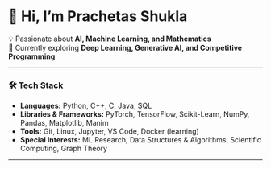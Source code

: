<!--## Hi there 👋

<!--
**ThePrachiShuk/ThePrachiShuk** is a ✨ _special_ ✨ repository because its `README.md` (this file) appears on your GitHub profile.

Here are some ideas to get you started:

- 🔭 I’m currently working on ...
- 🌱 I’m currently learning ...
- 👯 I’m looking to collaborate on ...
- 🤔 I’m looking for help with ...
- 💬 Ask me about ...
- 📫 How to reach me: ...
- 😄 Pronouns: ...
- ⚡ Fun fact: ...
-->

<!--
<p align="center">
  <!-- If you upload the image to your repo at /assets/banner.png, this will work out of the box -->
 <!-- <img src="assets/banner.png" alt="PS — AI/ML & Math" width="100%" />
</p>
-->


# 👋 Hi, I’m Prachetas Shukla

💡 Passionate about **AI, Machine Learning, and Mathematics**  
🚀 Currently exploring **Deep Learning, Generative AI, and Competitive Programming**

---

### 🛠️ Tech Stack
- **Languages:** Python, C++, C, Java, SQL  
- **Libraries & Frameworks:** PyTorch, TensorFlow, Scikit-Learn, NumPy, Pandas, Matplotlib, Manim  
- **Tools:** Git, Linux, Jupyter, VS Code, Docker (learning)  
- **Special Interests:** ML Research, Data Structures & Algorithms, Scientific Computing, Graph Theory  

---
<!--
### 📌 What I’m Working On
- 🧠 Building projects in **Machine Learning & AI** (transformers, ensembles, simulations)  
- 🌍 Applying math + programming to real-world problems (e.g., **air quality impact modeling**)  
- 🎯 Preparing for **Google Summer of Code (GSoC)** 2026  
- 📚 Sharing my learnings through **open-source contributions** and notes  

---

### 📊 GitHub Stats
![GitHub stats](https://github-readme-stats.vercel.app/api?username=YOUR-USERNAME&show_icons=true&theme=tokyonight)
![Top Langs](https://github-readme-stats.vercel.app/api/top-langs/?username=YOUR-USERNAME&layout=compact&theme=tokyonight)

---

### ✨ Fun Facts
- I enjoy **visualizing science & math with Manim/Matplotlib**  
- Big fan of **3Blue1Brown-style intuitive learning**  
- Music is my coding buddy (🎶 The 1975, LANY, etc.)  
- Long-term goal: **Research + AI @ Google DeepMind**  

---

### 📫 Let’s Connect
- 🌐 [Portfolio/Website](#)
- 💼 [LinkedIn](#)
- 🐦 [Twitter/X](#)
- ✉️ [Email](mailto:you@example.com)

---

👉 Feel free to explore my repositories and collaborate on exciting projects! 🚀 -->


